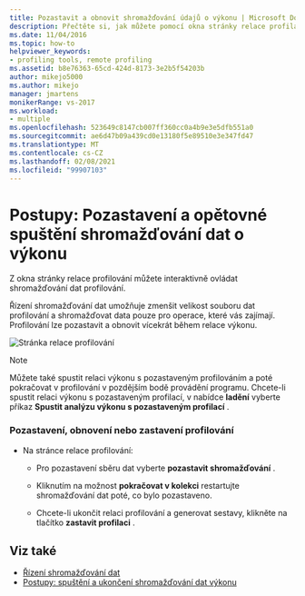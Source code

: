 ```yaml
---
title: Pozastavit a obnovit shromažďování údajů o výkonu | Microsoft Docs
description: Přečtěte si, jak můžete pomocí okna stránky relace profilace interaktivně řídit shromažďování dat profilování.
ms.date: 11/04/2016
ms.topic: how-to
helpviewer_keywords:
- profiling tools, remote profiling
ms.assetid: b8e76363-65cd-424d-8173-3e2b5f54203b
author: mikejo5000
ms.author: mikejo
manager: jmartens
monikerRange: vs-2017
ms.workload:
- multiple
ms.openlocfilehash: 523649c8147cb007ff360cc0a4b9e3e5dfb551a0
ms.sourcegitcommit: ae6d47b09a439cd0e13180f5e89510e3e347fd47
ms.translationtype: MT
ms.contentlocale: cs-CZ
ms.lasthandoff: 02/08/2021
ms.locfileid: "99907103"
---
```

# <a name="how-to-pause-and-resume-performance-data-collection"></a>Postupy: Pozastavení a opětovné spuštění shromažďování dat o výkonu
Z okna stránky relace profilování můžete interaktivně ovládat shromažďování dat profilování.

 Řízení shromažďování dat umožňuje zmenšit velikost souboru dat profilování a shromažďovat data pouze pro operace, které vás zajímají. Profilování lze pozastavit a obnovit vícekrát během relace výkonu.

 ![Stránka relace profilování](../profiling/media/prof_profilingsessionpage.png "PROF_ProfilingSessionPage")

> [!NOTE]
> Můžete také spustit relaci výkonu s pozastaveným profilováním a poté pokračovat v profilování v pozdějším bodě provádění programu. Chcete-li spustit relaci výkonu s pozastaveným profilací, v nabídce **ladění** vyberte příkaz **Spustit analýzu výkonu s pozastaveným profilací** .

### <a name="to-pause--resume-or-stop-profiling"></a>Pozastavení, obnovení nebo zastavení profilování

- Na stránce relace profilování:

  - Pro pozastavení sběru dat vyberte **pozastavit shromažďování** .

  - Kliknutím na možnost **pokračovat v kolekci** restartujte shromažďování dat poté, co bylo pozastaveno.

  - Chcete-li ukončit relaci profilování a generovat sestavy, klikněte na tlačítko **zastavit profilaci** .

## <a name="see-also"></a>Viz také
- [Řízení shromažďování dat](../profiling/controlling-data-collection.md)
- [Postupy: spuštění a ukončení shromažďování dat výkonu](../profiling/how-to-start-and-end-performance-data-collection.md)
